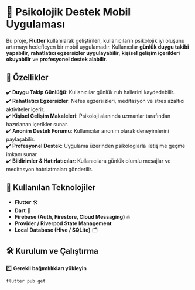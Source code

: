 # 🧠 Psikolojik Destek Mobil Uygulaması  
Bu proje, **Flutter** kullanılarak geliştirilen, kullanıcıların psikolojik iyi oluşunu artırmayı hedefleyen bir mobil uygulamadır. Kullanıcılar **günlük duygu takibi yapabilir**, **rahatlatıcı egzersizler uygulayabilir**, **kişisel gelişim içerikleri okuyabilir** ve **profesyonel destek alabilir**.  

## 📌 Özellikler  
✔️ **Duygu Takip Günlüğü**: Kullanıcılar günlük ruh hallerini kaydedebilir.  
✔️ **Rahatlatıcı Egzersizler**: Nefes egzersizleri, meditasyon ve stres azaltıcı aktiviteler içerir.  
✔️ **Kişisel Gelişim Makaleleri**: Psikoloji alanında uzmanlar tarafından hazırlanan içerikler sunar.  
✔️ **Anonim Destek Forumu**: Kullanıcılar anonim olarak deneyimlerini paylaşabilir.  
✔️ **Profesyonel Destek**: Uygulama üzerinden psikologlarla iletişime geçme imkanı sunar.  
✔️ **Bildirimler & Hatırlatıcılar**: Kullanıcılara günlük olumlu mesajlar ve meditasyon hatırlatmaları gönderilir.  

## 🚀 Kullanılan Teknolojiler  
- **Flutter** 🛠️  
- **Dart** 🚀  
- **Firebase (Auth, Firestore, Cloud Messaging)** 🔥  
- **Provider / Riverpod State Management**  
- **Local Database (Hive / SQLite)** 🗂️  

## 🛠️ Kurulum ve Çalıştırma  
1️⃣ **Gerekli bağımlılıkları yükleyin**  
```bash
flutter pub get
